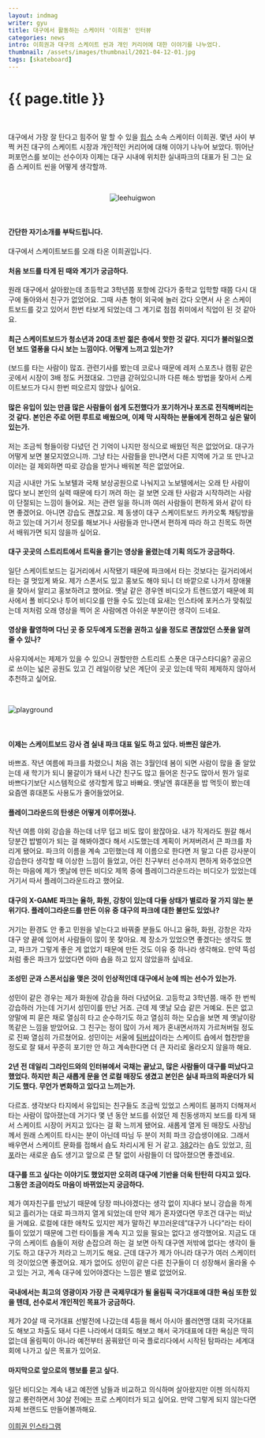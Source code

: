 ```yaml
---
layout: indmag
writer: gyu
title: 대구에서 활동하는 스케이터 '이희권' 인터뷰
categories: news
intro: 이희권과 대구의 스케이트 씬과 개인 커리어에 대한 이야기를 나누었다. 
thumbnail: /assets/images/thumbnail/2021-04-12-01.jpg
tags: [skateboard]
---
```

# {{ page.title }}

<br>

대구에서 가장 잘 탄다고 힘주어 말 할 수 있을 [힙스](http://heaps.co.kr) 소속 스케이터 이희권. 몇년 사이 부쩍 커진 대구의 스케이트 시장과 개인적인 커리어에 대해 이야기 나누어 보았다. 뛰어난 퍼포먼스를 보이는 선수이자 이제는 대구 시내에 위치한 실내파크의 대표가 된 그는 요즘 스케이트 씬을 어떻게 생각할까.

<br>

<p style="text-align: center;"><img src="/assets/images/post/2021-04-12-01-01.jpg" alt="leehuigwon"></p>

<br>

#### 간단한 자기소개를 부탁드립니다. 

대구에서 스케이트보드를 오래 타온 이희권입니다.



#### 처음 보드를 타게 된 때와 계기가 궁금하다. 

원래 대구에서 살아왔는데 초등학교 3학년쯤 포항에 갔다가 중학교 입학할 때쯤 다시 대구에 돌아와서 친구가 없었어요. 그때 사촌 형이 외국에 놀러 갔다 오면서 사 온 스케이트보드를 갖고 있어서 한번 타보게 되었는데 그 계기로 점점 취미에서 직업이 된 것 같아요.

#### 최근 스케이트보드가 청소년과 20대 초반 젊은 층에서 핫한 것 같다. 지디가 불러일으켰던 보드 열풍을 다시 보는 느낌이다. 어떻게 느끼고 있는가?

(보드를 타는 사람이) 많죠. 관련기사를 봤는데 코로나 때문에 레저 스포츠나 캠핑 같은 곳에서 시장이 3배 정도 커졌대요. 그만큼 갇혀있으니까 다른 해소 방법을 찾아서 스케이트보드가 다시 한번 떠오르지 않았나 싶어요.

#### 많은 유입이 있는 만큼 많은 사람들이 쉽게 도전했다가 포기하거나 포즈로 전직해버리는 것 같다. 본인은 주로 어떤 루트로 배웠으며, 이제 막 시작하는 분들에게 전하고 싶은 말이 있는가.

저는 조금씩 형들이랑 다녔던 건 기억이 나지만 정식으로 배웠던 적은 없었어요. 대구가 어떻게 보면 불모지였으니까. 그냥 타는 사람들을 만나면서 다른 지역에 가고 또 만나고 이러는 걸 제외하면 따로 강습을 받거나 배워본 적은 없었어요. 

지금 시내만 가도 노보텔과 국채 보상공원으로 나눠지고 노보텔에서는 오래 탄 사람이 많다 보니 본인의 실력 때문에 타기 꺼려 하는 걸 보면 오래 탄 사람과 시작하려는 사람이 단절되는 느낌이 들어요. 저는 관련 일을 하니까 여러 사람들이 편하게 와서 같이 타면 좋겠어요. 아니면 강습도 괜찮고요. 제 동생이 대구 스케이트보드 카카오톡 채팅방을 하고 있는데 거기서 정모를 해보거나 사람들과 만나면서 편하게 따라 하고 친목도 하면서 배워가면 되지 않을까 싶어요.

#### 대구 곳곳의 스트리트에서 트릭을 즐기는 영상을 올렸는데 기획 의도가 궁금하다.

일단 스케이트보드는 길거리에서 시작됐기 때문에 파크에서 타는 것보다는 길거리에서 타는 걸 멋있게 봐요. 제가 스폰서도 있고 홍보도 해야 되니 더 바깥으로 나가서 장애물을 찾아서 알리고 홍보하려고 했어요. 옛날 같은 경우엔 비디오가 트렌드였기 때문에 회사에서 폴 비디오나 투어 비디오를 만들 수도 있는데 요새는 인스타에 포커스가 맞춰있는데 저처럼 오래 영상을 찍어 온 사람에겐 아쉬운 부분이란 생각이 드네요.

#### 영상을 촬영하며 다닌 곳 중 모두에게 도전을 권하고 싶을 정도로 괜찮았던 스폿을 알려 줄 수 있나?

사유지에서는 제제가 있을 수 있으니 권할만한 스트리트 스폿은 대구스타디움? 공공으로 쓰이는 넓은 공원도 있고 긴 레일이랑 낮은 계단이 곳곳 있는데 딱히 제제하지 않아서 추천하고 싶어요.

<br>

![playground](/assets/images/post/2021-04-12-01-02.jpg)

<br>

#### 이제는 스케이트보드 강사 겸 실내 파크 대표 일도 하고 있다. 바쁘진 않은가.

바쁘죠. 작년 여름에 파크를 차렸으니 처음 겪는 3월인데 봄이 되면 사람이 많을 줄 알았는데 새 학기가 되니 물갈이가 돼서 나간 친구도 많고 들어온 친구도 많아서 뭔가 일로 바쁘다기보단 시스템적으로 생각할게 많고 바빠요. 옛날엔 휴대폰을 밥 먹듯이 봤는데 요즘엔 휴대폰도 사용도가 줄어들었어요.

#### 플레이그라운드의 탄생은 어떻게 이루어졌나.

작년 여름 야외 강습을 하는데 너무 덥고 비도 많이 왔잖아요. 내가 작게라도 뭔갈 해서 당분간 밥벌이가 되는 걸 해봐야겠다 해서 시도했는데 계획이 커져버려서 큰 파크를 차리게 됐어요. 파크의 이름을 계속 고민했는데 제 이름으로 한다면 저 말고 다른 강사분이 강습한다 생각할 때 이상한 느낌이 들었고, 어린 친구부터 선수까지 편하게 와주었으면 하는 마음에 제가 옛날에 만든 비디오 제목 중에 플레이그라운드라는 비디오가 있었는데 거기서 따서 플레이그라운드라고 했어요.

#### 대구의 X-GAME 파크는 율하, 화원, 강창이 있는데 다들 상태가 별로라 잘 가지 않는 분위기다. 플레이그라운드를 만든 이유 중 대구의 파크에 대한 불만도 있었나?

거기는 환경도 안 좋고 민원을 넣는다고 바꿔줄 분들도 아니고 율하, 화원, 강창은 각자 대구 양 끝에 있어서 사람들이 많이 못 찾아요. 제 장소가 있었으면 좋겠다는 생각도 했고, 파크가 그렇게 좋은 게 없었기 때문에 만든 것도 이유 중 하나라 생각해요. 만약 뚝섬처럼 좋은 파크가 있었다면 아마 숍을 하고 있지 않았을까 싶네요.


#### 조성민 군과 스폰서십을 맺은 것이 인상적인데 대구에서 눈에 띄는 선수가 있는가.

성민이 같은 경우는 제가 화원에 강습을 하러 다녔어요. 고등학교 3학년쯤. 매주 한 번씩 강습하러 가는데 거기서 성민이를 만난 거죠. 근데 제 옛날 모습 같은 거예요. 돈은 없고 양말에 피 묻은 채로 열심히 타고 순수하기도 하고 열심히 하는 모습을 보면 제 옛날이랑 똑같은 느낌을 받았어요. 그 친구는 정이 많이 가서 제가 혼내면서까지 가르쳐버릴 정도로 진짜 열심히 가르쳤어요. 성민이는 서울에 [팀버샵](https://kadenceshop.com)이라는 스케이트 숍에서 협찬받을 정도로 잘 돼서 꾸준히 포기만 안 하고 계속한다면 더 큰 자리로 올라오지 않을까 해요. 

#### 2년 전 데일리 그라인드와의 인터뷰에서 국채는 끝났고, 많은 사람들이 대구를 떠났다고 했었다. 하지만 최근 새롭게 문을 연 로컬 매장도 생겼고 본인은 실내 파크의 파운더가 되기도 했다. 무언가 변화하고 있다고 느끼는가.

다르죠. 생각보다 타지에서 유입되는 친구들도 조금씩 있었고 스케이트 붐까지 더해져서 타는 사람이 많아졌는데 거기다 몇 년 동안 보드를 쉬었던 제 친동생까지 보드를 타게 돼서 스케이트 시장이 커지고 있다는 걸 확 느끼게 됐어요. 새롭게 열게 된 매장도 사장님께서 원래 스케이트 타시는 분이 아닌데 따님 두 분이 저희 파크 강습생이에요. 그래서 배우면서 스케이트 문화를 접해서 숍도 차리시게 된 거 같고. [382](https://www.instagram.com/shop382/)라는 숍도 있었고, [히포](https://www.instagram.com/hipposhop.kr/)라는 새로운 숍도 생기고 앞으로 큰 탈 없이 사람들이 더 많아졌으면 좋겠네요.

#### 대구를 뜨고 싶다는 이야기도 했었지만 오히려 대구에 기반을 더욱 탄탄히 다지고 있다. 그동안 조금이라도 마음이 바뀌었는지 궁금하다.

제가 여자친구를 만났기 때문에 당장 떠나야겠다는 생각 없이 지내다 보니 강습을 하게 되고 흘러가는 대로 파크까지 열게 되었는데 만약 제가 혼자였다면 무조건 대구는 떠났을 거예요. 로컬에 대한 애착도 있지만 제가 말하긴 부끄러운데”대구가 나다”라는 타이틀이 있었기 때문에 그런 타이틀을 계속 지고 있을 필요는 없다고 생각했어요. 지금도 대구의 스케이트 숍들이 저랑 손잡으려 하는 걸 보면 아직 대구엔 저밖에 없다는 생각이 들기도 하고 대구가 저라고 느끼기도 해요. 근데 대구가 제가 아니라 대구가 여러 스케이터의 것이었으면 좋겠어요. 제가 없어도 성민이 같은 다른 친구들이 더 성장해서 올라올 수고 있는 거고, 계속 대구에 있어야겠다는 느낌은 별로 없었어요. 

#### 국내에서는 최고의 영광이자 가장 큰 국제무대가 될 올림픽 국가대표에 대한 욕심 또한 있을 텐데, 선수로서 개인적인 목표가 궁금하다.

제가 20살 때 국가대표 선발전에 나갔는데 4등을 해서 아시아 롤러연맹 대회 국가대표도 해보고 차출도 돼서 다른 나라에서 대회도 해보고 해서 국가대표에 대한 욕심은 딱히 없는데 올림픽이 아니라 예전부터 꿈꿔왔던 미국 플로리다에서 시작된 탐파라는 세계대회에 나가고 싶은 목표가 있어요. 

#### 마지막으로 앞으로의 행보를 묻고 싶다.

일단 비디오는 계속 내고 예전엔 남들과 비교하고 의식하며 살아왔지만 이젠 의식하지 않고 롱런하면서 30살 전에는 프로 스케이터가 되고 싶어요. 만약 그렇게 되지 않는다면 자체 브랜드도 만들어볼까해요.

[이희권 인스타그램](https://www.instagram.com/korean_takoyaki/)